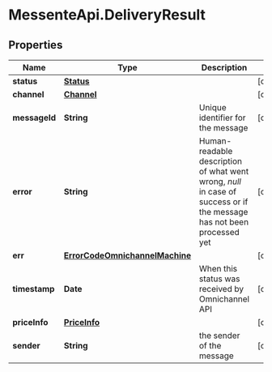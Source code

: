 # MessenteApi.DeliveryResult

## Properties
Name | Type | Description | Notes
------------ | ------------- | ------------- | -------------
**status** | [**Status**](Status.md) |  | [optional] 
**channel** | [**Channel**](Channel.md) |  | [optional] 
**messageId** | **String** | Unique identifier for the message | [optional] 
**error** | **String** | Human-readable description of what went wrong, *null* in case of success or if the message has not been processed yet | [optional] 
**err** | [**ErrorCodeOmnichannelMachine**](ErrorCodeOmnichannelMachine.md) |  | [optional] 
**timestamp** | **Date** | When this status was received by Omnichannel API | [optional] 
**priceInfo** | [**PriceInfo**](PriceInfo.md) |  | [optional] 
**sender** | **String** | the sender of the message | [optional] 


